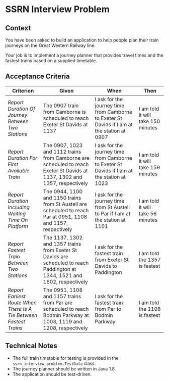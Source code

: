 # SSRN Interview Problem

## Context
You have been asked to build an application to help people plan their train journeys on the Great Western Railway line.

Your job is to implement a journey planner that provides travel times and the fastest trains based on a supplied timetable.
 
## Acceptance Criteria
|Criterion|Given|When|Then|
|---|-----|----|----|
|*Report Duration Of Journey Between Two Stations*|The 0907 train from Camborne is scheduled to reach Exeter St Davids at 1137|I ask for the journey time from Camborne to Exeter St Davids if I am at the station at 0907|I am told it will take 150 minutes|
|*Report Duration For First Available Train*|The 0907, 1023 and 1112 trains from Camborne are scheduled to reach Exeter St Davids at 1137, 1302 and 1357, respectively|I ask for the journey time from Camborne to Exeter St Davids if I am at the station at 1023|I am told it will take 159 minutes|
|*Report Duration Including Waiting Time On Platform*|The 0944, 1100 and 1150 trains from St Austell are scheduled to reach Par at 0951, 1108 and 1157, respectively|I ask for the journey time from St Austell to Par if I am at the station at 1101|I am told it will take 56 minutes|
|*Report Fastest Train Between Two Stations*|The 1137, 1302 and 1357 trains from Exeter St Davids are scheduled to reach Paddington at 1344, 1521 and 1602, respectively|I ask for the fastest train from Exeter St Davids to Paddington|I am told the 1357 is fastest|
|*Report Earliest Route When There Is A Tie Between Fastest Trains*|The 0951, 1108 and 1157 trains from Par are scheduled to reach Bodmin Parkway at 1003, 1119 and 1208, respectively|I ask for the fastest train from Par to Bodmin Parkway|I am told the 1108 is fastest|

## Technical Notes
* The full train timetable for testing is provided in the `ssrn_interview_problem.TestData` class.
* The journey planner should be written in Java 1.8.
* The application should be test-driven. 